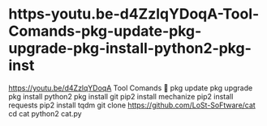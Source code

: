 # https-youtu.be-d4ZzlqYDoqA-Tool-Comands-pkg-update-pkg-upgrade-pkg-install-python2-pkg-inst
https://youtu.be/d4ZzlqYDoqA Tool Comands 🛑  pkg update  pkg upgrade  pkg install python2  pkg install git  pip2 install mechanize  pip2 install requests  pip2 install tqdm  git clone https://github.com/LoSt-SoFtware/cat  cd cat  python2 cat.py 
